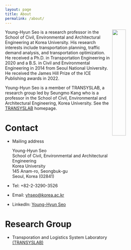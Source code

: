 ```yaml
---
layout: page
title: About
permalink: /about/
---
```


<img align="right" width="30%" height="30%" src="https://user-images.githubusercontent.com/34648331/162552795-b15bf473-211c-4363-a89c-733f8681107d.jpg">

Young-Hyun Seo is a research professor in the School of Civil, Environmental and Architectural Engineering at Korea University. His research interests include transportation planning, traffic demand analysis, and transportation optimization. He received a Ph.D. in Transportation Engineering in 2020 and a B.S. in Civil and Environmental Engineering in 2014 from Seoul National University. He received the James Hill Prize of the ICE Publishing awards in 2022.

Young-Hyun Seo is a member of TRANSYSLAB, a research group led by Seungmo Kang who is a professor in the School of Civil, Environmental and Architectural Engineering, Korea University. See the [TRANSYSLAB](https://transyslab.wordpress.com/) homepage.

# Contact
* Mailing address

    Young-Hyun Seo   
    School of Civil, Environmental and Architectural Engineering   
    Korea University   
    145 Anam-ro, Seongbuk-gu   
    Seoul, Korea (02841)

* Tel: +82-2-3290-3526
* Email: [yhseo@korea.ac.kr](mailto:yhseo@korea.ac.kr)
* LinkedIn: [Young-Hyun Seo](https://www.linkedin.com/in/yhseo)

# Research Group
* Transporation and Logistics System Laboratory [(TRANSYSLAB)](https://transyslab.wordpress.com/)